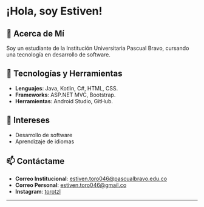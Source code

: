 # ¡Hola, soy Estiven!

## 👋 Acerca de Mí

Soy un estudiante de la Institución Universitaria Pascual Bravo, cursando una tecnología en desarrollo de software.

## 🔧 Tecnologías y Herramientas

- **Lenguajes**: Java, Kotlin, C#, HTML, CSS.
- **Frameworks**: ASP.NET MVC, Bootstrap.
- **Herramientas**: Android Studio, GitHub.

## 🌟 Intereses

- Desarrollo de software
- Aprendizaje de idiomas

## 📫 Contáctame

- **Correo Institucional**: [estiven.toro046@pascualbravo.edu.co](mailto:estiven.toro046@pascualbravo.edu.co)
- **Correo Personal**: [estiven.toro046@gmail.co](mailto:estiven.toro046@gmail.co)
- **Instagram**: [torotzl](https://www.instagram.com/torotzl)

---

